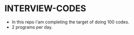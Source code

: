# INTERVIEW-CODES
- In this repo i'am completing the target of doing 100 codes.
- 2 programs per day.
